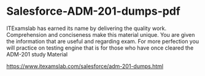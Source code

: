# Salesforce-ADM-201-dumps-pdf
ITExamslab has earned its name by delivering the quality work. Comprehension and conciseness make this material unique. You are given the information that are useful and regarding exam. For more perfection you will practice on testing engine that is for those who have once cleared the ADM-201 study Material 

https://www.itexamslab.com/salesforce/adm-201-dumps.html
